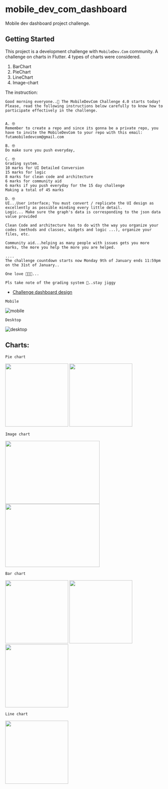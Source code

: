 # mobile_dev_com_dashboard

Mobile dev dashboard project challenge.

## Getting Started

This project is a development challenge with `MobileDev.Com` community.
A challenge on charts in Flutter.
4 types of charts were considered.
1. BarChart
2. PieChart
3. LineChart
4. Image-chart
 
 The instruction:
```
Good morning everyone..🤖 The MobileDevCom Challenge 4.0 starts today! Please, read the following instructions below carefully to know how to participate effectively in the challenge.


A. 🤓
Remember to create a repo and since its gonna be a private repo, you have to invite the MobileDevCom to your repo with this email: futamobiledevcom@gmail.com 

B. 🤓
Do make sure you push everyday, 

C. 🤓
Grading system.
10 marks for UI Detailed Conversion
15 marks for logic
8 marks for clean code and architecture
6 marks for community aid
6 marks if you push everyday for the 15 day challenge 
Making a total of 45 marks

D. 🤓
UI...User interface; You must convert / replicate the UI design as excellently as possible minding every little detail.
Logic... Make sure the graph's data is corresponding to the json data value provided

Clean Code and architecture has to do with the way you organize your codes (methods and classes, widgets and logic ...), organize your files, etc.

Community aid...helping as many people with issues gets you more marks, the more you help the more you are helped.

....
The challenge countdown starts now Monday 9th of January ends 11:59pm on the 31st of January..

One love 💙💙😎...

Pls take note of the grading system 🤠..stay jiggy
```
- [Challenge dashboard design](https://www.figma.com/file/7zOGzPAZiqxTt6G90qzA0z/Graph-UI?node-id=24%3A1556&t=zoS4RJCrF64vRD4R-0)
 
```Mobile```


![mobile](https://user-images.githubusercontent.com/66129851/215866097-49660e83-0367-4855-bb41-9f297a5ba812.jpg) 


```Desktop``` 


![desktop](https://user-images.githubusercontent.com/66129851/215866370-cbffe825-01ec-49f9-ae9c-338e38c3334e.jpg)

## Charts:

``` Pie chart ```



<img src= https://user-images.githubusercontent.com/66129851/215867793-2b266919-6af3-4bc0-bafa-7f21655368f1.jpg  width="200" height="200"> <img src= https://user-images.githubusercontent.com/66129851/215867190-c2a29349-a4c6-473a-8ba5-264371168427.jpg  width="200" height="200">

``` Image chart ```



<img src= https://user-images.githubusercontent.com/66129851/215867145-882a7824-91b0-44df-b0cc-7901c89e24c6.jpg  width="300" height="200"> <img src= https://user-images.githubusercontent.com/66129851/215867153-5e9c8b26-67c4-489e-99c7-c80d3e49cd26.jpg  width="300" height="200"> 

``` Bar chart ```



<img src= https://user-images.githubusercontent.com/66129851/215867164-84571c41-3674-4efa-9296-c6a76bd475ac.jpg  width="200" height="200"> 
<img src= https://user-images.githubusercontent.com/66129851/215867109-4b43cd4d-1cba-48b3-916b-f91e227566f3.jpg  width="200" height="200"> <img src= https://user-images.githubusercontent.com/66129851/215867132-655c4af6-07d5-459d-9a64-c838685b1ae7.jpg  width="200" height="200"> 

``` Line chart ```



<img src= https://user-images.githubusercontent.com/66129851/215867206-ea12924c-65e9-4258-90b2-c11e5d63af91.jpg  width="200" height="200"> 

 
